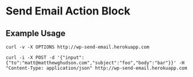 # Send Email Action Block

## Example Usage

	curl -v -X OPTIONS http://wp-send-email.herokuapp.com
	
	curl -i -X POST -d '{"input":{"to":"matt@matthewghudson.com","subject":"foo","body":"bar"}}' -H "Content-Type: application/json" http://wp-send-email.herokuapp.com

